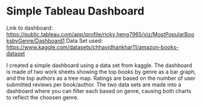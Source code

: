 # Simple Tableau Dashboard

Link to dashboard:
https://public.tableau.com/app/profile/ricky.heng7965/viz/MostPopularBooksbyGenre/Dashboard1
Data Set used:
https://www.kaggle.com/datasets/chhavidhankhar11/amazon-books-dataset

I created a simple dashboard using a data set from kaggle. The dashboard is made of two work sheets showing the top books by genre as a bar graph, and the top authors as a tree map. Ratings are based on the number of user submitted reviews per book/author. 
The two data sets are made into a dashboard where you can filter each based on genre, causing both charts to reflect the choosen genre.
